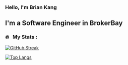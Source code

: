 
### Hello, I'm Brian Kang

## I'm a Software Engineer in BrokerBay

### 🔥 &nbsp; My Stats :
[![GitHub Streak](https://github-readme-streak-stats.herokuapp.com?user=1kangyun1&theme=dark&background=000000)](https://git.io/streak-stats)

[![Top Langs](https://github-readme-stats.vercel.app/api/top-langs/?username=1kangyun1&layout=compact&theme=vision-friendly-dark)](https://github.com/anuraghazra/github-readme-stats)


